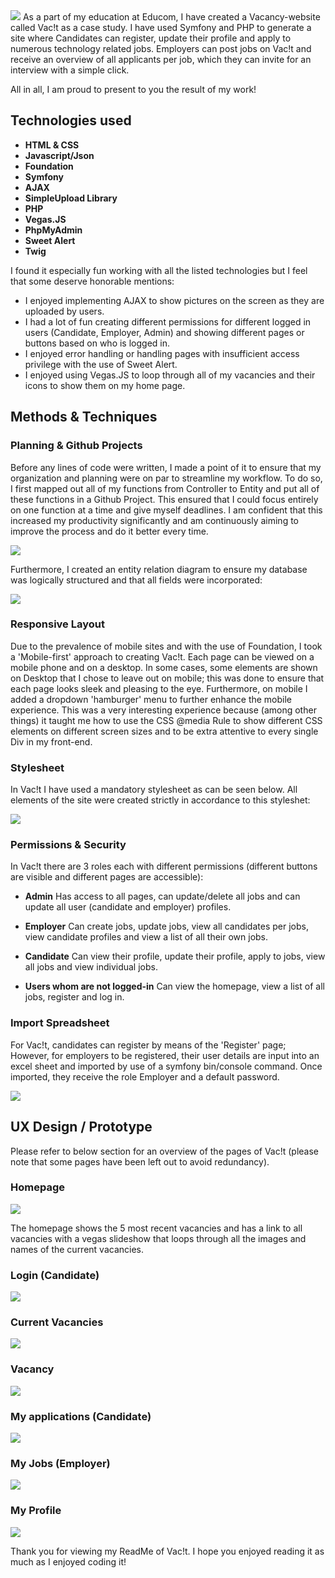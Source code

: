 <img src="/Vacit/public/assets/githubImages/github.jpg">
As a part of my education at Educom, I have created a Vacancy-website called Vac!t as a case study. I have used Symfony and PHP to generate a site where Candidates can register, update their profile and apply to numerous technology related jobs. Employers can post jobs on Vac!t and receive an overview of all applicants per job, which they can invite for an interview with a simple click.

All in all, I am proud to present to you the result of my work!

## Technologies used

* **HTML & CSS**
* **Javascript/Json**
* **Foundation**
* **Symfony**
* **AJAX**
* **SimpleUpload Library**
* **PHP**
* **Vegas.JS**
* **PhpMyAdmin**
* **Sweet Alert**
* **Twig**


I found it especially fun working with all the listed technologies but I feel that some deserve honorable mentions:

* I enjoyed implementing AJAX to show pictures on the screen as they are uploaded by users.
* I had a lot of fun creating different permissions for different logged in users (Candidate, Employer, Admin) and showing different pages or buttons based on who is logged in.
* I enjoyed error handling or handling pages with insufficient access privilege with the use of Sweet Alert.
* I enjoyed using Vegas.JS to loop through all of my vacancies and their icons to show them on my home page.

## Methods & Techniques

### Planning & Github Projects

Before any lines of code were written, I made a point of it to ensure that my organization and planning were on par to streamline my workflow. To do so, I first mapped out all of my functions from Controller to Entity and put all of these functions in a Github Project. This ensured that I could focus entirely on one function at a time and give myself deadlines. I am confident that this increased my productivity significantly and am continuously aiming to improve the process and do it better every time.

<img src="/Vacit/public/assets/githubImages/Planning.png">

Furthermore, I created an entity relation diagram to ensure my database was logically structured and that all fields were incorporated:

<img src="/Vacit/public/assets/githubImages/database.jpg">

### Responsive Layout

Due to the prevalence of mobile sites and with the use of Foundation, I took a 'Mobile-first' approach to creating Vac!t. Each page can be viewed on a mobile phone and on a desktop. In some cases, some elements are shown on Desktop that I chose to leave out on mobile; this was done to ensure that each page looks sleek and pleasing to the eye. Furthermore, on mobile I added a dropdown 'hamburger' menu to further enhance the mobile experience. This was a very interesting experience because (among other things) it taught me how to use the CSS @media Rule to show different CSS elements on different screen sizes and to be extra attentive to every single Div in my front-end.

### Stylesheet

In Vac!t I have used a mandatory stylesheet as can be seen below. All elements of the site were created strictly in accordance to this styleshet:

<img src="/Vacit/public/assets/githubImages/styleSheet.jpg">

### Permissions & Security

In Vac!t there are 3 roles each with different permissions (different buttons are visible and different pages are accessible):

* **Admin** Has access to all pages, can update/delete all jobs and can update all user (candidate and employer) profiles. 

* **Employer** Can create jobs, update jobs, view all candidates per jobs, view candidate profiles and view a list of all their own jobs.

* **Candidate** Can view their profile, update their profile, apply to jobs, view all jobs and view individual jobs.

* **Users whom are not logged-in** Can view the homepage, view a list of all jobs, register and log in.

### Import Spreadsheet

For Vac!t, candidates can register by means of the 'Register' page; However, for employers to be registered, their user details are input into an excel sheet and imported by use of a symfony bin/console command. Once imported, they receive the role Employer and a default password.

<img src="/Vacit/public/assets/githubImages/Import.JPG">

## UX Design / Prototype

Please refer to below section for an overview of the pages of Vac!t (please note that some pages have been left out to avoid redundancy).

### Homepage

<img src="https://raw.githubusercontent.com/BramAStevens/Educom-Vacit/master/Vacit/public/assets/githubImages/homepage.JPG?token=AONYJJ5O55GMK5CSHJSAZYLAB2ZPK">

The homepage shows the 5 most recent vacancies and has a link to all vacancies with a vegas slideshow that loops through all the images and names of the current vacancies.

### Login (Candidate)

<img src="/Vacit/public/assets/githubImages/logIn.jpg">

### Current Vacancies

<img src="/Vacit/public/assets/githubImages/allJobs.JPG"> 

### Vacancy

<img src="/Vacit/public/assets/githubImages/Job.jpg"> 

### My applications (Candidate)

<img src="/Vacit/public/assets/githubImages/myApplications.jpg">  

### My Jobs (Employer)
<img src="/Vacit/public/assets/githubImages/myJobs.jpg">

### My Profile
<img src="/Vacit/public/assets/githubImages/myProfile.jpg">

Thank you for viewing my ReadMe of Vac!t. I hope you enjoyed reading it as much as I enjoyed coding it!
